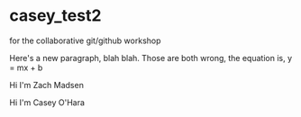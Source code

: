 # casey_test2
for the collaborative git/github workshop

Here's a new paragraph, blah blah.
Those are both wrong, the equation is, y = mx + b

Hi I'm Zach Madsen

Hi I'm Casey O'Hara
